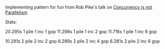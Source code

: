 Implementing pattern for fun from Rob Pike's talk on [Concurrency is not Parallelism][1]

[1]: http://concur.rspace.googlecode.com/hg/talk/concur.html

Stats:

20.295s 1 pile 1 inc 1 gop
11.298s 1 pile 1 inc 2 gop
11.716s 1 pile 1 inc 6 gop

10.291s 2 pile 2 inc 2 gop
 6.289s 2 pile 2 inc 4 gop
 6.281s 2 pile 2 inc 6 gop

